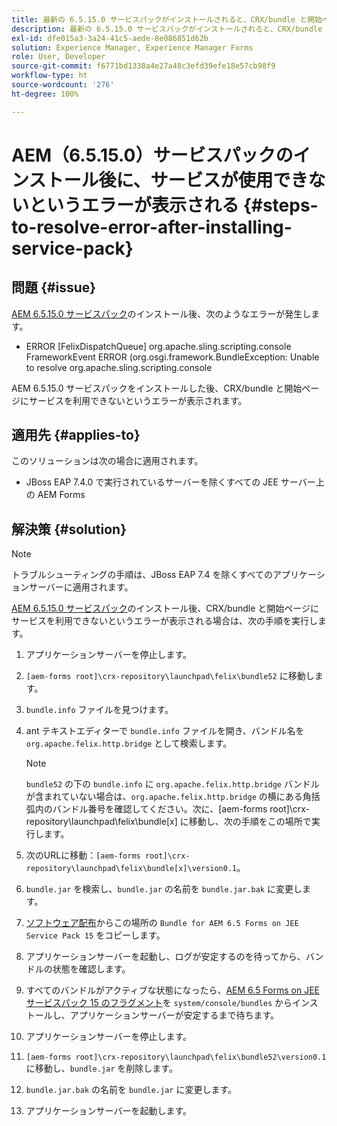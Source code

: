 ```yaml
---
title: 最新の 6.5.15.0 サービスパックがインストールされると、CRX/bundle と開始ページサービスが利用できないというエラーが表示される
description: 最新の 6.5.15.0 サービスパックがインストールされると、CRX/bundle と開始ページサービスが利用できないというエラーが表示される
exl-id: dfe015a3-3a24-41c5-aede-8e086851d62b
solution: Experience Manager, Experience Manager Forms
role: User, Developer
source-git-commit: f6771bd1338a4e27a48c3efd39efe18e57cb98f9
workflow-type: ht
source-wordcount: '276'
ht-degree: 100%

---
```


# AEM（6.5.15.0）サービスパックのインストール後に、サービスが使用できないというエラーが表示される {#steps-to-resolve-error-after-installing-service-pack}

## 問題 {#issue}

[AEM 6.5.15.0 サービスパック](https://experience.adobe.com/#/downloads/content/software-distribution/en/aem.html?package=/content/software-distribution/jp/details.html/content/dam/aem/public/adobe/packages/cq650/servicepack/aem-service-pkg-6.5.15.0.zip)のインストール後、次のようなエラーが発生します。
* ERROR [FelixDispatchQueue] org.apache.sling.scripting.console FrameworkEvent ERROR (org.osgi.framework.BundleException: Unable to resolve org.apache.sling.scripting.console

AEM 6.5.15.0 サービスパックをインストールした後、CRX/bundle と開始ページにサービスを利用できないというエラーが表示されます。

## 適用先 {#applies-to}

このソリューションは次の場合に適用されます。
* JBoss EAP 7.4.0 で実行されているサーバーを除くすべての JEE サーバー上の AEM Forms

## 解決策 {#solution}

>[!NOTE]
>
>トラブルシューティングの手順は、JBoss EAP 7.4 を除くすべてのアプリケーションサーバーに適用されます。

[AEM 6.5.15.0 サービスパック](https://experience.adobe.com/#/downloads/content/software-distribution/en/aem.html?package=/content/software-distribution/jp/details.html/content/dam/aem/public/adobe/packages/cq650/servicepack/aem-service-pkg-6.5.15.0.zip)のインストール後、CRX/bundle と開始ページにサービスを利用できないというエラーが表示される場合は、次の手順を実行します。

1. アプリケーションサーバーを停止します。
1. `[aem-forms root]\crx-repository\launchpad\felix\bundle52` に移動します。
1. `bundle.info` ファイルを見つけます。
1. ant テキストエディターで `bundle.info` ファイルを開き、バンドル名を `org.apache.felix.http.bridge` として検索します。

   >[!NOTE]
   >
   >`bundle52` の下の `bundle.info` に `org.apache.felix.http.bridge` バンドルが含まれていない場合は、`org.apache.felix.http.bridge` の横にある角括弧内のバンドル番号を確認してください。次に、[aem-forms root]\crx-repository\launchpad\felix\bundle[x] に移動し、次の手順をこの場所で実行します。

1. 次のURLに移動：`[aem-forms root]\crx-repository\launchpad\felix\bundle[x]\version0.1`。
1. `bundle.jar` を検索し、`bundle.jar` の名前を `bundle.jar.bak` に変更します。
1. [ソフトウェア配布](https://experience.adobe.com/#/downloads/content/software-distribution/en/aem.html?package=/content/software-distribution/en/details.html/content/dam/aem/public/adobe/packages/cq650/featurepack/bundle.jar)からこの場所の `Bundle for AEM 6.5 Forms on JEE Service Pack 15` をコピーします。
1. アプリケーションサーバーを起動し、ログが安定するのを待ってから、バンドルの状態を確認します。
1. すべてのバンドルがアクティブな状態になったら、[AEM 6.5 Forms on JEE サービスパック 15 のフラグメント](https://experience.adobe.com/#/downloads/content/software-distribution/en/aem.html?package=/content/software-distribution/en/details.html/content/dam/aem/public/adobe/packages/cq650/featurepack/org.apache.felix.http.servlet-api-1.2.0_fragment_full.jar)を `system/console/bundles` からインストールし、アプリケーションサーバーが安定するまで待ちます。
1. アプリケーションサーバーを停止します。
1. `[aem-forms root]\crx-repository\launchpad\felix\bundle52\version0.1` に移動し、`bundle.jar` を削除します。
1. `bundle.jar.bak` の名前を `bundle.jar` に変更します。
1. アプリケーションサーバーを起動します。

